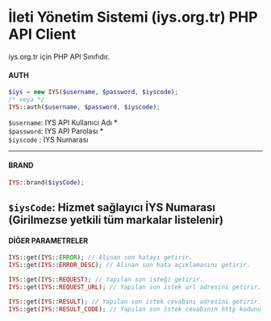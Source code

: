 # İleti Yönetim Sistemi (iys.org.tr) PHP API Client

iys.org.tr için PHP API Sınıfıdır.

#### AUTH
```php
$iys = new IYS($username, $password, $iyscode);
/* veya */
IYS::auth($username, $password, $iyscode);
```
`$username`: IYS API Kullanıcı Adı *  
`$password`: IYS API Parolası *  
`$iyscode` : IYS Numarası  

---

#### BRAND
```php
IYS::brand($iysCode);
```
`$iysCode`: Hizmet sağlayıcı İYS Numarası  
(Girilmezse yetkili tüm markalar listelenir)
---

#### DİĞER PARAMETRELER
```php
IYS::get(IYS::ERROR); // Alınan son hatayı getirir.
IYS::get(IYS::ERROR_DESC); // Alınan son hata açıklamasını getirir.

IYS::get(IYS::REQUEST); // Yapılan son isteği getirir.
IYS::get(IYS::REQUEST_URL); // Yapılan son istek url adresini getirir.

IYS::get(IYS::RESULT); // Yapılan son istek cevabını adresini getirir.
IYS::get(IYS::RESULT_CODE); // Yapılan son istek cevabının http kodunu getirir.
```
